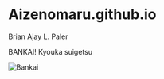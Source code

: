 # Aizenomaru.github.io

Brian Ajay L. Paler

BANKAI! Kyouka suigetsu

![Bankai](https://i.pinimg.com/736x/ec/f3/3d/ecf33d7108e73488034e5d48cae02190.jpg)

